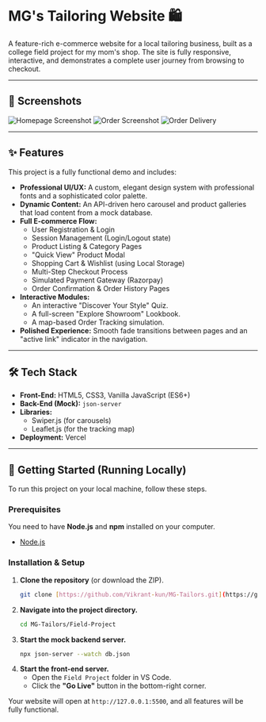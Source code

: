 # MG's Tailoring Website 🛍️

A feature-rich e-commerce website for a local tailoring business, built as a college field project for my mom's shop. The site is fully responsive, interactive, and demonstrates a complete user journey from browsing to checkout.

---

## 📸 Screenshots

![Homepage Screenshot](https://github.com/user-attachments/assets/f8f0fa47-2c18-4fba-911e-c278a1ca1c99)
![Order Screenshot](https://github.com/user-attachments/assets/ecae67ef-5b09-4285-86a0-72cdd2f63e5c)
![Order Delivery](https://github.com/user-attachments/assets/778114b7-9f4e-4064-a0f3-ad81b3908859)

---

## ✨ Features

This project is a fully functional demo and includes:

* **Professional UI/UX:** A custom, elegant design system with professional fonts and a sophisticated color palette.
* **Dynamic Content:** An API-driven hero carousel and product galleries that load content from a mock database.
* **Full E-commerce Flow:**
    * User Registration & Login
    * Session Management (Login/Logout state)
    * Product Listing & Category Pages
    * "Quick View" Product Modal
    * Shopping Cart & Wishlist (using Local Storage)
    * Multi-Step Checkout Process
    * Simulated Payment Gateway (Razorpay)
    * Order Confirmation & Order History Pages
* **Interactive Modules:**
    * An interactive "Discover Your Style" Quiz.
    * A full-screen "Explore Showroom" Lookbook.
    * A map-based Order Tracking simulation.
* **Polished Experience:** Smooth fade transitions between pages and an "active link" indicator in the navigation.

---

## 🛠️ Tech Stack

* **Front-End:** HTML5, CSS3, Vanilla JavaScript (ES6+)
* **Back-End (Mock):** `json-server`
* **Libraries:**
    * Swiper.js (for carousels)
    * Leaflet.js (for the tracking map)
* **Deployment:** Vercel

---

## 🚀 Getting Started (Running Locally)

To run this project on your local machine, follow these steps.

### Prerequisites

You need to have **Node.js** and **npm** installed on your computer.
* [Node.js](https://nodejs.org/)

### Installation & Setup

1.  **Clone the repository** (or download the ZIP).
    ```sh
    git clone [https://github.com/Vikrant-kun/MG-Tailors.git](https://github.com/Vikrant-kun/MG-Tailors.git)
    ```
2.  **Navigate into the project directory.**
    ```sh
    cd MG-Tailors/Field-Project
    ```
3.  **Start the mock backend server.**
    ```sh
    npx json-server --watch db.json
    ```
4.  **Start the front-end server.**
    * Open the `Field Project` folder in VS Code.
    * Click the **"Go Live"** button in the bottom-right corner.

Your website will open at `http://127.0.0.1:5500`, and all features will be fully functional.
